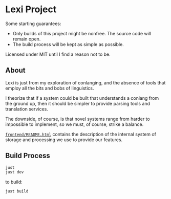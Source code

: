 # Lexi Project

Some starting guarantees:
- Only builds of this project might be nonfree. The source code
  will remain open.
- The build process will be kept as simple as possible.

Licensed under MIT until I find a reason not to be.

## About

Lexi is just from my exploration of conlanging, and the absence of
tools that employ all the bits and bobs of linguistics.

I theorize that if a system could be built that understands a conlang
from the ground up, then it should be simpler to provide parsing tools
and translation services.

The downside, of course, is that novel systems range from harder to
impossible to implement, so we must, of course, strike a balance.

[`frontend/README.html`](frontend) contains the description of
the internal system of storage and processing we use to provide our features.

## Build Process

```sh
just
just dev
```

to build:

```sh
just build
```
